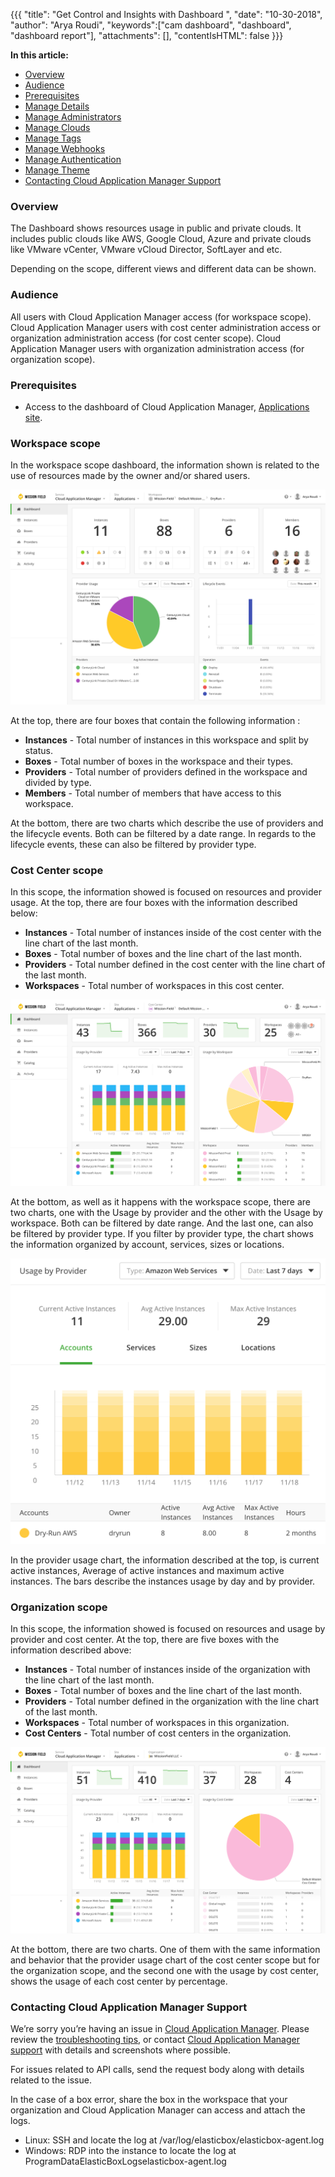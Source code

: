 {{{
"title": "Get Control and Insights with Dashboard ",
"date": "10-30-2018",
"author": "Arya Roudi",
"keywords":["cam dashboard", "dashboard", "dashboard report"],
"attachments": [],
"contentIsHTML": false
}}}

**In this article:**

* [Overview](#overview)
* [Audience](#audience)
* [Prerequisites](#prerequisites)
* [Manage Details](#manage-details)
* [Manage Administrators](#manage-administrators)
* [Manage Clouds](#manage-clouds)
* [Manage Tags](#manage-tags)
* [Manage Webhooks](#manage-webhooks)
* [Manage Authentication](#manage-authentication)
* [Manage Theme](#manage-theme)
* [Contacting Cloud Application Manager Support](#contacting-cloud-application-manager-support)


### Overview

The Dashboard shows resources usage in public and private clouds. It includes public clouds like AWS, Google Cloud, Azure and private clouds like VMware vCenter, VMware vCloud Director, SoftLayer and etc.

Depending on the scope, different views and different data can be shown.

### Audience

All users with Cloud Application Manager access (for workspace scope).
Cloud Application Manager users with cost center administration access or organization administration access (for cost center scope).
Cloud Application Manager users with organization administration access (for organization scope).

### Prerequisites

* Access to the dashboard of Cloud Application Manager, [Applications site](https://cam.ctl.io/#/dashboard).

### Workspace scope

In the workspace scope dashboard, the information shown is related to the use of resources made by the owner and/or shared users.

![CAM Workspace Dashboard](../../images/cloud-application-manager/admin-reports1.png)

At the top, there are four boxes that contain the following information :

* **Instances** - Total number of instances in this workspace and split by status.
* **Boxes** - Total number of boxes in the workspace and their types.
* **Providers** - Total number of providers defined in the workspace and divided by type.
* **Members** - Total number of members that have access to this workspace.

At the bottom, there are two charts which describe the use of providers and the lifecycle events. Both can be filtered by a date range. In regards to the lifecycle events, these can also be filtered by provider type.

### Cost Center scope

In this scope, the information showed is focused on resources and provider usage.
At the top, there are four boxes with the information described below:
                                                          
* **Instances** - Total number of instances inside of the cost center with the line chart of the last month.
* **Boxes** - Total number of boxes and the line chart of the last month.
* **Providers** - Total number defined in the cost center with the line chart of the last month.
* **Workspaces** - Total number of workspaces in this cost center.

![CAM Cost Center Dashboard](../../images/cloud-application-manager/admin-reports2.png)

At the bottom, as well as it happens with the workspace scope, there are two charts, one with the Usage by provider and the other with the Usage by workspace. Both can be filtered by date range. And the last one, can also be filtered by provider type.
If you filter by provider type, the chart shows the information organized by account, services, sizes or locations.

![CAM Cost Center Dashboard Provider](../../images/cloud-application-manager/admin-reports3.png)

In the provider usage chart, the information described at the top, is current active instances, Average of active instances and maximum active instances. The bars describe the instances usage by day and by provider.

### Organization scope

In this scope, the information showed is focused on resources and usage by provider and cost center.
At the top, there are five boxes with the information described above:
                                                          
* **Instances** - Total number of instances inside of the organization with the line chart of the last month.
* **Boxes** - Total number of boxes and the line chart of the last month.
* **Providers** - Total number defined in the organization with the line chart of the last month.
* **Workspaces** - Total number of workspaces in this organization.
* **Cost Centers** - Total number of cost centers in the organization.

![Organization Dashboard](../../images/cloud-application-manager/admin-reports4.png)

At the bottom, there are two charts. One of them with the same information and behavior that the provider usage chart of the cost center scope but for the organization scope, and the second one with the usage by cost center, shows the usage of each cost center by percentage.


### Contacting Cloud Application Manager Support

We’re sorry you’re having an issue in [Cloud Application Manager](https://www.ctl.io/cloud-application-manager/). Please review the [troubleshooting tips](../Troubleshooting/troubleshooting-tips.md), or contact [Cloud Application Manager support](mailto:incident@CenturyLink.com) with details and screenshots where possible.

For issues related to API calls, send the request body along with details related to the issue.

In the case of a box error, share the box in the workspace that your organization and Cloud Application Manager can access and attach the logs.
* Linux: SSH and locate the log at /var/log/elasticbox/elasticbox-agent.log
* Windows: RDP into the instance to locate the log at ProgramDataElasticBoxLogselasticbox-agent.log
